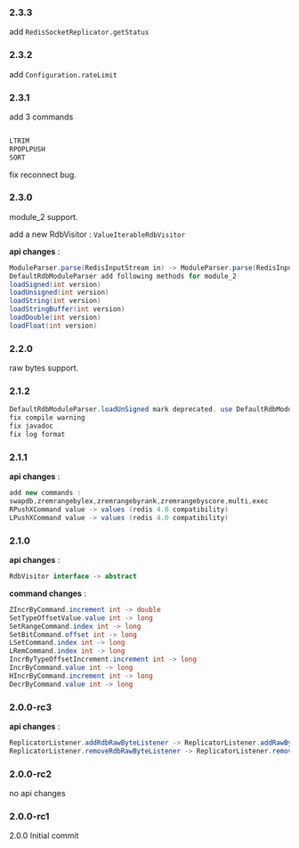 ### 2.3.3  

add `RedisSocketReplicator.getStatus`

### 2.3.2

add `Configuration.rateLimit`  

### 2.3.1

add 3 commands

```java  

LTRIM
RPOPLPUSH
SORT

```

fix reconnect bug.

### 2.3.0
module_2 support.  

add a new RdbVisitor : `ValueIterableRdbVisitor`  

**api changes** :  

```java  
ModuleParser.parse(RedisInputStream in) -> ModuleParser.parse(RedisInputStream in, int version)  
DefaultRdbModuleParser add following methods for module_2
loadSigned(int version)
loadUnsigned(int version)
loadString(int version)
loadStringBuffer(int version)
loadDouble(int version)
loadFloat(int version)
```

### 2.2.0
raw bytes support.

### 2.1.2  

```java  
DefaultRdbModuleParser.loadUnSigned mark deprecated. use DefaultRdbModuleParser.loadUnsigned instead  
fix compile warning  
fix javadoc  
fix log format  
```

### 2.1.1  
**api changes** :  

```java  
add new commands :  
swapdb,zremrangebylex,zremrangebyrank,zremrangebyscore,multi,exec  
RPushXCommand value -> values (redis 4.0 compatibility)
LPushXCommand value -> values (redis 4.0 compatibility)
```

### 2.1.0
**api changes** :

```java  
RdbVisitor interface -> abstract  
```

**command changes** :  

```java  
ZIncrByCommand.increment int -> double  
SetTypeOffsetValue.value int -> long  
SetRangeCommand.index int -> long  
SetBitCommand.offset int -> long  
LSetCommand.index int -> long  
LRemCommand.index int -> long  
IncrByTypeOffsetIncrement.increment int -> long  
IncrByCommand.value int -> long
HIncrByCommand.increment int -> long
DecrByCommand.value int -> long
```

### 2.0.0-rc3  
**api changes** :  

```java  
ReplicatorListener.addRdbRawByteListener -> ReplicatorListener.addRawByteListener
ReplicatorListener.removeRdbRawByteListener -> ReplicatorListener.removeRawByteListener
```

### 2.0.0-rc2  
no api changes  

### 2.0.0-rc1  
2.0.0 Initial commit  